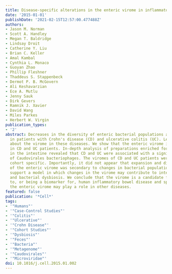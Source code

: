 ```yaml
---
title: Disease-specific alterations in the enteric virome in inflammatory bowel disease
date: '2015-01-01'
publishDate: '2021-02-15T12:57:00.477488Z'
authors:
- Jason M. Norman
- Scott A. Handley
- Megan T. Baldridge
- Lindsay Droit
- Catherine Y. Liu
- Brian C. Keller
- Amal Kambal
- Cynthia L. Monaco
- Guoyan Zhao
- Phillip Fleshner
- Thaddeus S. Stappenbeck
- Dermot P. B. McGovern
- Ali Keshavarzian
- Ece A. Mutlu
- Jenny Sauk
- Dirk Gevers
- Ramnik J. Xavier
- David Wang
- Miles Parkes
- Herbert W. Virgin
publication_types:
- '2'
abstract: Decreases in the diversity of enteric bacterial populations are observed
  in patients with Crohn's disease (CD) and ulcerative colitis (UC). Less is known
  about the virome in these diseases. We show that the enteric virome is abnormal
  in CD and UC patients. In-depth analysis of preparations enriched for free virions
  in the intestine revealed that CD and UC were associated with a significant expansion
  of Caudovirales bacteriophages. The viromes of CD and UC patients were disease and
  cohort specific. Importantly, it did not appear that expansion and diversification
  of the enteric virome was secondary to changes in bacterial populations. These data
  support a model in which changes in the virome may contribute to intestinal inflammation
  and bacterial dysbiosis. We conclude that the virome is a candidate for contributing
  to, or being a biomarker for, human inflammatory bowel disease and speculate that
  the enteric virome may play a role in other diseases.
featured: false
publication: '*Cell*'
tags:
- '"Humans"'
- '"Case-Control Studies"'
- '"Colitis"'
- '"Ulcerative"'
- '"Crohn Disease"'
- '"Cohort Studies"'
- '"Dysbiosis"'
- '"Feces"'
- '"Bacteria"'
- '"Metagenome"'
- '"Caudovirales"'
- '"Microviridae"'
doi: 10.1016/j.cell.2015.01.002
---
```


